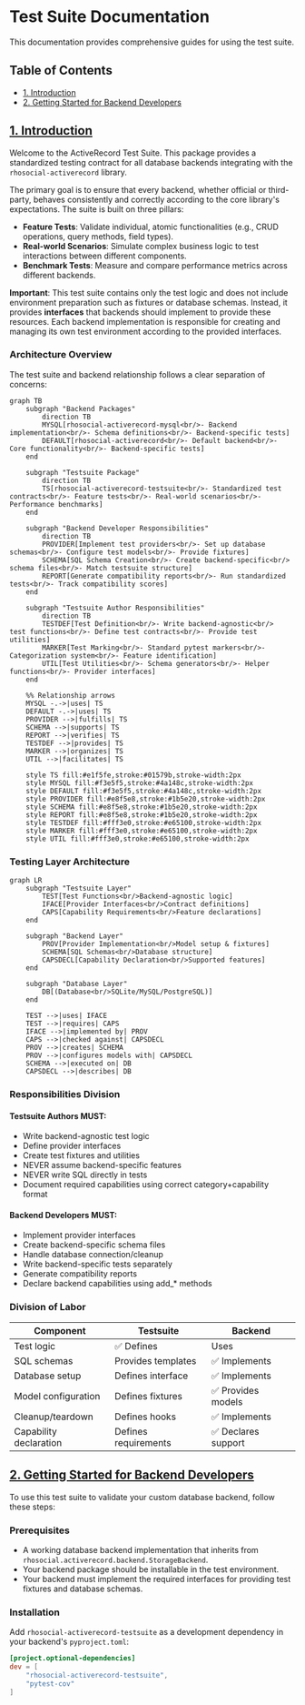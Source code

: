 # Test Suite Documentation

This documentation provides comprehensive guides for using the test suite.

## Table of Contents
- [1. Introduction](#1-introduction)
- [2. Getting Started for Backend Developers](#2-getting-started-for-backend-developers)

## [1. Introduction](#1-introduction)

Welcome to the ActiveRecord Test Suite. This package provides a standardized testing contract for all database backends integrating with the `rhosocial-activerecord` library.

The primary goal is to ensure that every backend, whether official or third-party, behaves consistently and correctly according to the core library's expectations. The suite is built on three pillars:

- **Feature Tests**: Validate individual, atomic functionalities (e.g., CRUD operations, query methods, field types).
- **Real-world Scenarios**: Simulate complex business logic to test interactions between different components.
- **Benchmark Tests**: Measure and compare performance metrics across different backends.

**Important**: This test suite contains only the test logic and does not include environment preparation such as fixtures or database schemas. Instead, it provides **interfaces** that backends should implement to provide these resources. Each backend implementation is responsible for creating and managing its own test environment according to the provided interfaces.

### Architecture Overview

The test suite and backend relationship follows a clear separation of concerns:

```mermaid
graph TB
    subgraph "Backend Packages" 
        direction TB
        MYSQL[rhosocial-activerecord-mysql<br/>- Backend implementation<br/>- Schema definitions<br/>- Backend-specific tests]
        DEFAULT[rhosocial-activerecord<br/>- Default backend<br/>- Core functionality<br/>- Backend-specific tests]
    end

    subgraph "Testsuite Package" 
        direction TB
        TS[rhosocial-activerecord-testsuite<br/>- Standardized test contracts<br/>- Feature tests<br/>- Real-world scenarios<br/>- Performance benchmarks]
    end

    subgraph "Backend Developer Responsibilities" 
        direction TB
        PROVIDER[Implement test providers<br/>- Set up database schemas<br/>- Configure test models<br/>- Provide fixtures]
        SCHEMA[SQL Schema Creation<br/>- Create backend-specific<br/>  schema files<br/>- Match testsuite structure]
        REPORT[Generate compatibility reports<br/>- Run standardized tests<br/>- Track compatibility scores]
    end

    subgraph "Testsuite Author Responsibilities" 
        direction TB
        TESTDEF[Test Definition<br/>- Write backend-agnostic<br/>  test functions<br/>- Define test contracts<br/>- Provide test utilities]
        MARKER[Test Marking<br/>- Standard pytest markers<br/>- Categorization system<br/>- Feature identification]
        UTIL[Test Utilities<br/>- Schema generators<br/>- Helper functions<br/>- Provider interfaces]
    end

    %% Relationship arrows
    MYSQL -.->|uses| TS
    DEFAULT -.->|uses| TS
    PROVIDER -->|fulfills| TS
    SCHEMA -->|supports| TS
    REPORT -->|verifies| TS
    TESTDEF -->|provides| TS
    MARKER -->|organizes| TS
    UTIL -->|facilitates| TS

    style TS fill:#e1f5fe,stroke:#01579b,stroke-width:2px
    style MYSQL fill:#f3e5f5,stroke:#4a148c,stroke-width:2px
    style DEFAULT fill:#f3e5f5,stroke:#4a148c,stroke-width:2px
    style PROVIDER fill:#e8f5e8,stroke:#1b5e20,stroke-width:2px
    style SCHEMA fill:#e8f5e8,stroke:#1b5e20,stroke-width:2px
    style REPORT fill:#e8f5e8,stroke:#1b5e20,stroke-width:2px
    style TESTDEF fill:#fff3e0,stroke:#e65100,stroke-width:2px
    style MARKER fill:#fff3e0,stroke:#e65100,stroke-width:2px
    style UTIL fill:#fff3e0,stroke:#e65100,stroke-width:2px
```

### Testing Layer Architecture

```mermaid
graph LR
    subgraph "Testsuite Layer"
        TEST[Test Functions<br/>Backend-agnostic logic]
        IFACE[Provider Interfaces<br/>Contract definitions]
        CAPS[Capability Requirements<br/>Feature declarations]
    end
    
    subgraph "Backend Layer"
        PROV[Provider Implementation<br/>Model setup & fixtures]
        SCHEMA[SQL Schemas<br/>Database structure]
        CAPSDECL[Capability Declaration<br/>Supported features]
    end
    
    subgraph "Database Layer"
        DB[(Database<br/>SQLite/MySQL/PostgreSQL)]
    end
    
    TEST -->|uses| IFACE
    TEST -->|requires| CAPS
    IFACE -->|implemented by| PROV
    CAPS -->|checked against| CAPSDECL
    PROV -->|creates| SCHEMA
    PROV -->|configures models with| CAPSDECL
    SCHEMA -->|executed on| DB
    CAPSDECL -->|describes| DB
```

### Responsibilities Division

#### Testsuite Authors MUST:
- Write backend-agnostic test logic
- Define provider interfaces
- Create test fixtures and utilities
- NEVER assume backend-specific features
- NEVER write SQL directly in tests
- Document required capabilities using correct category+capability format

#### Backend Developers MUST:
- Implement provider interfaces
- Create backend-specific schema files
- Handle database connection/cleanup
- Write backend-specific tests separately
- Generate compatibility reports
- Declare backend capabilities using add_* methods

### Division of Labor

| Component | Testsuite | Backend |
|-----------|-----------|---------|
| Test logic | ✅ Defines | Uses |
| SQL schemas | Provides templates | ✅ Implements |
| Database setup | Defines interface | ✅ Implements |
| Model configuration | Defines fixtures | ✅ Provides models |
| Cleanup/teardown | Defines hooks | ✅ Implements |
| Capability declaration | Defines requirements | ✅ Declares support |

## [2. Getting Started for Backend Developers](#2-getting-started-for-backend-developers)

To use this test suite to validate your custom database backend, follow these steps:

### Prerequisites

- A working database backend implementation that inherits from `rhosocial.activerecord.backend.StorageBackend`.
- Your backend package should be installable in the test environment.
- Your backend must implement the required interfaces for providing test fixtures and database schemas.

### Installation

Add `rhosocial-activerecord-testsuite` as a development dependency in your backend's `pyproject.toml`:

```toml
[project.optional-dependencies]
dev = [
    "rhosocial-activerecord-testsuite",
    "pytest-cov"
]
```